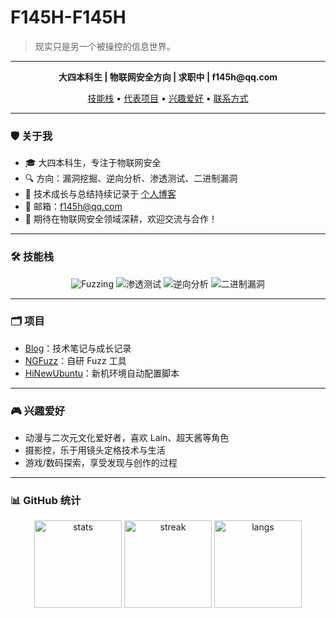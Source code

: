 # F145H-F145H

> 现实只是另一个被操控的信息世界。

---

<p align="center">
  <b>大四本科生 | 物联网安全方向 | 求职中 | f145h@qq.com </b>
</p>

<p align="center">
  <a href="#-技能栈">技能栈</a> •
  <a href="#-代表项目">代表项目</a> •
  <a href="#-兴趣爱好">兴趣爱好</a> •
  <a href="#-联系方式">联系方式</a>
</p>

---

### 🛡️ 关于我

- 🎓 大四本科生，专注于物联网安全
- 🔍 方向：漏洞挖掘、逆向分析、渗透测试、二进制漏洞
- 📝 技术成长与总结持续记录于 [个人博客](https://github.com/F145H-F145H/Blog)
- 📧 邮箱：f145h@qq.com
- 🚀 期待在物联网安全领域深耕，欢迎交流与合作！

---

### 🛠️ 技能栈

<div align="center">

  <img src="https://img.shields.io/badge/Fuzzing-紫色?style=for-the-badge" alt="Fuzzing"/>
  <img src="https://img.shields.io/badge/渗透测试-橙色?style=for-the-badge" alt="渗透测试"/>
  <img src="https://img.shields.io/badge/逆向分析-绿色?style=for-the-badge" alt="逆向分析"/>
  <img src="https://img.shields.io/badge/二进制漏洞-红色?style=for-the-badge" alt="二进制漏洞"/>

</div>

---

### 🗂️ 项目

- [Blog](https://github.com/F145H-F145H/Blog)：技术笔记与成长记录
- [NGFuzz](https://github.com/F145H-F145H/NGFuzz)：自研 Fuzz 工具
- [HiNewUbuntu](https://github.com/F145H-F145H/HiNewUbuntu)：新机环境自动配置脚本

---

### 🎮 兴趣爱好

- 动漫与二次元文化爱好者，喜欢 Lain、超天酱等角色
- 摄影控，乐于用镜头定格技术与生活
- 游戏/数码探索，享受发现与创作的过程

---

### 📊 GitHub 统计

<div align="center">

  <img src="https://github-readme-stats.vercel.app/api?username=F145H-F145H&show_icons=true&theme=default&hide_title=true&hide_rank=true&hide_border=true" height="140" alt="stats">
  <img src="https://github-readme-streak-stats.herokuapp.com/?user=F145H-F145H&theme=default&hide_border=true" height="140" alt="streak">
  <img src="https://github-readme-stats.vercel.app/api/top-langs/?username=F145H-F145H&layout=compact&theme=default&hide_border=true" height="140" alt="langs">

</div>

